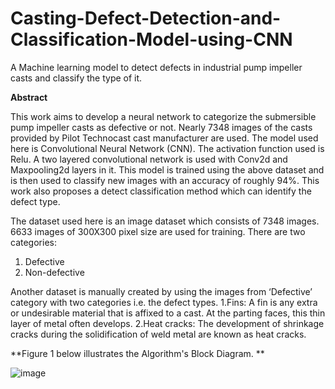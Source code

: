 # Casting-Defect-Detection-and-Classification-Model-using-CNN
A Machine learning model to detect defects in industrial pump impeller casts and classify the type of it.

**Abstract**

This work aims to develop a neural network to categorize the submersible pump impeller casts as defective or not. Nearly 7348 images of the casts provided by Pilot Technocast cast manufacturer are used. The model used here is Convolutional Neural Network (CNN). The activation function used is Relu. A two layered convolutional network is used with Conv2d and Maxpooling2d layers in it. This model is trained using the above dataset and is then used to classify new images with an accuracy of roughly 94%. This work also proposes a detect classification method which can identify the defect type.


The dataset used here is an image dataset which consists of 7348 images.  6633 images of 300X300 pixel size are used for training. There are two categories:
1. Defective
2. Non-defective

Another dataset is manually created by using the images from ‘Defective’ category with two categories i.e. the defect types.
1.Fins: A fin is any extra or undesirable material that is affixed to a cast. At the parting faces, this thin layer of metal often develops.
2.Heat cracks: The development of shrinkage cracks during the solidification of weld metal are known as heat cracks.

**Figure 1 below illustrates the Algorithm's Block Diagram.
**

![image](https://user-images.githubusercontent.com/102479943/189540722-afe05f0e-dfb6-4701-8c34-19c6059621d5.png)
